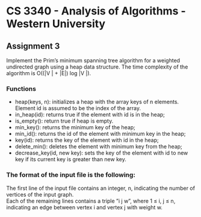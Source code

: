 # CS 3340 - Analysis of Algorithms - Western University
## Assignment 3
Implement the Prim’s minimum spanning tree algorithm for a weighted undirected graph
using a heap data structure. The time complexity of the algorithm is O((|V | +
|E|) log |V |).

### Functions
- heap(keys, n): initializes a heap with the array keys of n elements. Element id is
assumed to be the index of the array.
- in_heap(id): returns true if the element with id is in the heap;
- is_empty(): return true if heap is empty.
- min_key(): returns the minimum key of the heap;
- min_id(): returns the id of the element with minimum key in the heap;
- key(id): returns the key of the element with id in the heap;
- delete_min(): deletes the element with minimum key from the heap;
- decrease_key(id, new key): sets the key of the element with id to new key if its current
key is greater than new key.

### The format of the input file is the following:
The first line of the input file contains an integer, n, indicating the number of vertices
of the input graph.
<br>Each of the remaining lines contains a triple ”i j w”, where 1 ≤ i, j ≤ n, indicating an
edge between vertex i and vertex j with weight w.
